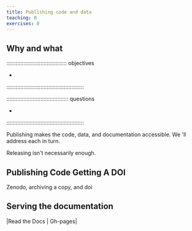 ```yaml
---
title: Publishing code and data
teaching: 0
exercises: 0
---
```


## Why and what

::::::::::::::::::::::::::::::::::::::: objectives

- 
::::::::::::::::::::::::::::::::::::::::::::::::::

:::::::::::::::::::::::::::::::::::::::: questions

- 
::::::::::::::::::::::::::::::::::::::::::::::::::

Publishing makes the code, data, and documentation accessible. We 'll address
each in turn.

Releasing isn't necessarily enough.

## Publishing Code Getting A DOI

Zenodo, archiving a copy, and doi

## Serving the documentation

|Read the Docs |  Gh-pages|




